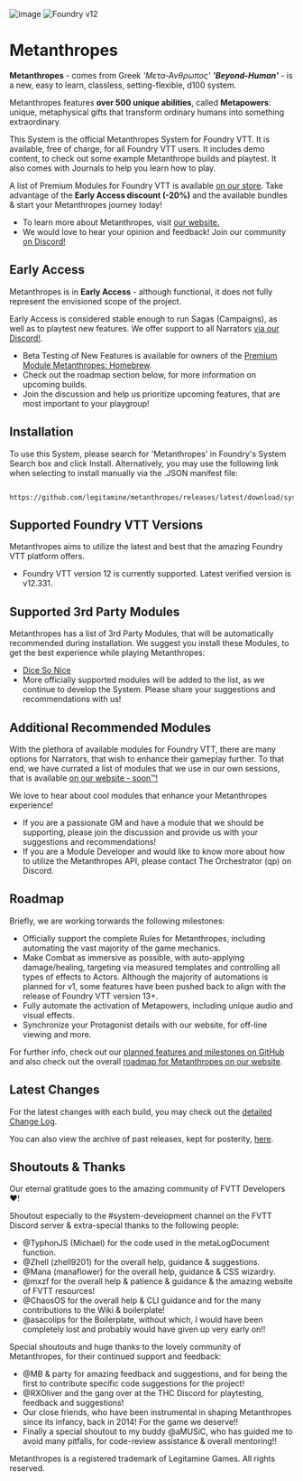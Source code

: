 ![image](https://content.invisioncic.com/e290497/monthly_2024_03/new-cover.jpg.266c89d776592f674fd3a4133d3fb813.jpg)
![Foundry v12](https://img.shields.io/badge/foundry-v12-green)

# Metanthropes

**Metanthropes** - comes from Greek *'Μετα-Άνθρωπος' **'Beyond-Human'*** - is a new, easy to learn, classless, setting-flexible, d100 system. 

Metanthropes features **over 500 unique abilities**, called **Metapowers**: unique, metaphysical gifts that transform ordinary humans into something extraordinary.

This System is the official Metanthropes System for Foundry VTT. It is available, free of charge, for all Foundry VTT users. It includes demo content, to check out some example Metanthrope builds and playtest. It also comes with Journals to help you learn how to play.

A list of Premium Modules for Foundry VTT is available [on our store](https://metanthropes.com/store). Take advantage of the **Early Access discount (-20%)** and the available bundles & start your Metanthropes journey today!

- To learn more about Metanthropes, visit [our website.](https://metanthropes.com)
- We would love to hear your opinion and feedback! Join our community [on Discord!](https://metanthropes.com/discord)

## Early Access

Metanthropes is in **Early Access** - although functional, it does not fully represent the envisioned scope of the project.

Early Access is considered stable enough to run Sagas (Campaigns), as well as to playtest new features. We offer support to all Narrators [via our Discord!](https://metanthropes.com/discord). 

- Beta Testing of New Features is available for owners of the [Premium Module Metanthropes: Homebrew](https://www.metanthropes.com/store/product/8-homebrew-early-access/).
- Check out the roadmap section below, for more information on upcoming builds. 
- Join the discussion and help us prioritize upcoming features, that are most important to your playgroup!

## Installation

To use this System, please search for 'Metanthropes' in Foundry's System Search box and click Install. 
Alternatively, you may use the following link when selecting to install manually via the .JSON manifest file:

	 https://github.com/legitamine/metanthropes/releases/latest/download/system.json

## Supported Foundry VTT Versions

Metanthropes aims to utilize the latest and best that the amazing Foundry VTT platform offers.

- Foundry VTT version 12 is currently supported. Latest verified version is v12.331.

## Supported 3rd Party Modules

Metanthropes has a list of 3rd Party Modules, that will be automatically recommended during installation. We suggest you install these Modules, to get the best experience while playing Metanthropes:

-   [Dice So Nice](https://foundryvtt.com/packages/dice-so-nice)
-   More officially supported modules will be added to the list, as we continue to develop the System. Please share your suggestions and recommendations with us!

## Additional Recommended Modules

With the plethora of available modules for Foundry VTT, there are many options for Narrators, that wish to enhance their gameplay further. To that end, we have currated a list of modules that we use in our own sessions, that is available [on our website - soon™!]()

We love to hear about cool modules that enhance your Metanthropes experience!

- If you are a passionate GM and have a module that we should be supporting, please join the discussion and provide us with your suggestions and recommendations!
- If you are a Module Developer and would like to know more about how to utilize the Metanthropes API, please contact The Orchestrator (qp) on Discord.

## Roadmap

Briefly, we are working torwards the following milestones:

-   Officially support the complete Rules for Metanthropes, including automating the vast majority of the game mechanics.
-   Make Combat as immersive as possible, with auto-applying damage/healing, targeting via measured templates and controlling all types of effects to Actors. Although the majority of automations is planned for v1, some features have been pushed back to align with the release of Foundry VTT version 13+.
-   Fully automate the activation of Metapowers, including unique audio and visual effects.
-   Synchronize your Protagonist details with our website, for off-line viewing and more.

For further info, check out our [planned features and milestones on GitHub](https://github.com/Legitamine/metanthropes/projects?query=is%3Aopen) and also check out the overall [roadmap for Metanthropes on our website](https://www.metanthropes.com/roadmap/).

## Latest Changes

For the latest changes with each build, you may check out the [detailed Change Log](https://github.com/Legitamine/metanthropes/blob/main/CHANGELOG.md).

You can also view the archive of past releases, kept for posterity, [here](https://github.com/Legitamine/metanthropes/blob/main/CHANGELOGARCHIVES.md).

## Shoutouts & Thanks

Our eternal gratitude goes to the amazing community of FVTT Developers ❤️!

Shoutout especially to the #system-development channel on the FVTT Discord server & extra-special thanks to the following people:
 - @TyphonJS (Michael) for the code used in the metaLogDocument function.
 - @Zhell (zhell9201) for the overall help, guidance & suggestions.
 - @Mana (manaflower) for the overall help, guidance & CSS wizardry.
 - @mxzf for the overall help & patience & guidance & the amazing website of FVTT resources!
 - @ChaosOS for the overall help & CLI guidance and for the many contributions to the Wiki & boilerplate!
 - @asacolips for the Boilerplate, without which, I would have been completely lost and probably would have given up very early on!!

Special shoutouts and huge thanks to the lovely community of Metanthropes, for their continued support and feedback:
 - @MB & party for amazing feedback and suggestions, and for being the first to contribute specific code suggestions for the project!
 - @RXOliver and the gang over at the THC Discord for playtesting, feedback and suggestions!
 - Our close friends, who have been instrumental in shaping Metanthropes since its infancy, back in 2014! For the game we deserve!!
 - Finally a special shoutout to my buddy @aMUSiC, who has guided me to avoid many pitfalls, for code-review assistance & overall mentoring!!

Metanthropes is a registered trademark of Legitamine Games. All rights reserved.